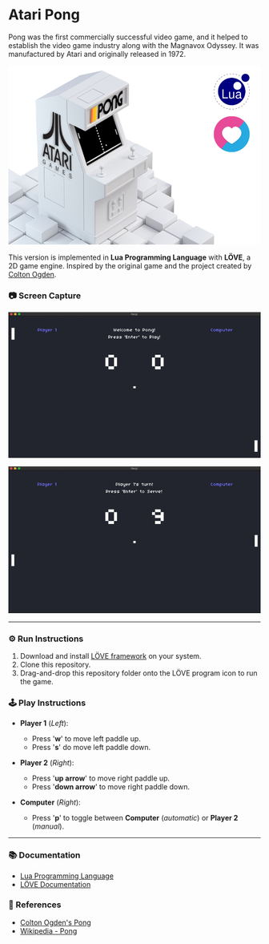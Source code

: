 # Atari Pong

Pong was the first commercially successful video game, and it helped to establish the video game industry along with the Magnavox Odyssey. It was manufactured by Atari and originally released in 1972.

![Pong Arcade](docs/pong-arcade.png)

This version is implemented in **Lua Programming Language** with **LÖVE**, a 2D game engine. Inspired by the original game and the project created by [Colton Ogden](https://github.com/coltonoscopy).

### 📷 Screen Capture

![Atari Pong Game](docs/pong.gif)

![Atari Pong - Player 2 Wins! ](docs/player2wins.gif)

---

### ⚙ Run Instructions

1. Download and install [LÖVE framework](https://love2d.org/) on your system.
2. Clone this repository.
3. Drag-and-drop this repository folder onto the LÖVE program icon to run the game.

### 🕹 Play Instructions

* **Player 1** (_Left_):
  * Press '**w**' to move left paddle up.
  * Press '**s**' do move left paddle down.

* **Player 2** (_Right_):
  * Press '**up arrow**' to move right paddle up.
  * Press '**down arrow**' to move right paddle down.

* **Computer** (_Right_):
  * Press '**p**' to toggle between **Computer** (_automatic_) or **Player 2** (_manual_).

---

### 📚 Documentation

* [Lua Programming Language](http://www.lua.org/)
* [LÖVE Documentation](https://love2d.org/wiki/love)

### 📑 References

* [Colton Ogden's Pong](https://github.com/games50/pong)
* [Wikipedia - Pong](https://en.wikipedia.org/wiki/Pong)
